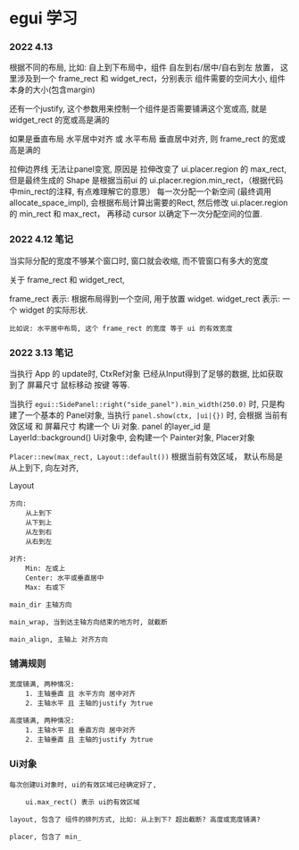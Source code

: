 # egui 学习

### 2022 4.13

根据不同的布局, 比如: 自上到下布局中，组件 自左到右/居中/自右到左 放置， 这里涉及到一个 frame_rect 和 widget_rect，分别表示 组件需要的空间大小, 组件本身的大小(包含margin)

还有一个justify, 这个参数用来控制一个组件是否需要铺满这个宽或高, 就是 widget_rect 的宽或高是满的

如果是垂直布局 水平居中对齐 或 水平布局 垂直居中对齐, 则 frame_rect 的宽或高是满的

拉伸边界线 无法让panel变宽, 原因是 拉伸改变了 ui.placer.region 的 max_rect, 但是最终生成的 Shape 是根据当前ui 的 ui.placer.region.min_rect，（根据代码中min_rect的注释, 有点难理解它的意思） 
每一次分配一个新空间 (最终调用 allocate_space_impl), 会根据布局计算出需要的Rect, 然后修改 ui.placer.region的 min_rect 和 max_rect， 再移动 cursor 以确定下一次分配空间的位置. 

### 2022 4.12 笔记

当实际分配的宽度不够某个窗口时, 窗口就会收缩, 而不管窗口有多大的宽度

关于 frame_rect 和 widget_rect, 

frame_rect 表示: 根据布局得到一个空间, 用于放置 widget.
widget_rect 表示: 一个 widget 的实际形状.

    比如说: 水平居中布局, 这个 frame_rect 的宽度 等于 ui 的有效宽度


### 2022 3.13 笔记

当执行 App 的 update时, CtxRef对象 已经从Input得到了足够的数据, 比如获取到了 屏幕尺寸 鼠标移动 按键 等等.

当执行 ``` egui::SidePanel::right("side_panel").min_width(250.0) ``` 时, 只是构建了一个基本的 Panel对象, 
当执行 ``` panel.show(ctx, |ui|{}) ``` 时, 会根据 当前有效区域 和 屏幕尺寸 构建一个 Ui 对象. panel 的layer_id 是 LayerId::background()
Ui对象中, 会构建一个 Painter对象, Placer对象

``` Placer::new(max_rect, Layout::default()) ``` 根据当前有效区域， 默认布局是 从上到下, 向左对齐, 

Layout

    方向:
        从上到下
        从下到上
        从左到右
        从右到左

    对齐:
        Min: 左或上
        Center: 水平或垂直居中
        Max: 右或下

    main_dir 主轴方向

    main_wrap, 当到达主轴方向结束的地方时, 就截断

    main_align, 主轴上 对齐方向

### 铺满规则

    宽度铺满, 两种情况:
        1. 主轴垂直 且 水平方向 居中对齐
        2. 主轴水平 且 主轴的justify 为true

    高度铺满, 两种情况:
        1. 主轴水平 且 垂直方向 居中对齐
        2. 主轴垂直 且 主轴的justify 为true

### Ui对象

    每次创建Ui对象时, ui的有效区域已经确定好了, 

        ui.max_rect() 表示 ui的有效区域

    layout, 包含了 组件的排列方式, 比如: 从上到下? 超出截断? 高度或宽度铺满?

    placer, 包含了 min_
